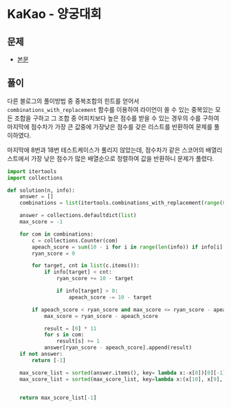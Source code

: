 # KaKao - 양궁대회

## 문제

- [본문](https://school.programmers.co.kr/learn/courses/30/lessons/92342)

## 풀이

다른 블로그의 풀이방법 중 중복조합의 힌트를 얻어서 `combinations_with_replacement` 함수를 이용하여 라이언이 쏠 수 있는 중복있는 모든 조합을 구하고 그 조합 중 어피치보다 높은 점수를 받을 수 있는 경우의 수를 구하여 마지막에 점수차가 가장 큰 값중에 가장낮은 점수를 갖은 리스트를 반환하여 문제를 풀이하였다.

마지막에 8번과 18번 테스트케이스가 풀리지 않았는데, 점수차가 같은 스코어의 배열리스트에서 가장 낮은 점수가 많은 배열순으로 정렬하여 값을 반환하니 문제가 풀렸다.


```python
import itertools
import collections

def solution(n, info):
    answer = []
    combinations = list(itertools.combinations_with_replacement(range(0, 11), n))

    answer = collections.defaultdict(list)
    max_score = -1

    for com in combinations:
        c = collections.Counter(com)
        apeach_score = sum(10 - i for i in range(len(info)) if info[i] > 0)
        ryan_score = 0

        for target, cnt in list(c.items()):
            if info[target] < cnt:
                ryan_score += 10 - target

                if info[target] > 0:
                    apeach_score -= 10 - target

        if apeach_score < ryan_score and max_score <= ryan_score - apeach_score:
            max_score = ryan_score - apeach_score

            result = [0] * 11
            for s in com:
                result[s] += 1
            answer[ryan_score - apeach_score].append(result)
    if not answer:
        return [-1]

    max_score_list = sorted(answer.items(), key= lambda x:-x[0])[0][-1]
    max_score_list = sorted(max_score_list, key=lambda x:(x[10], x[9], x[8], x[7], x[6], x[5], x[4], x[3], x[2], x[1], x[0]))


    return max_score_list[-1]
```